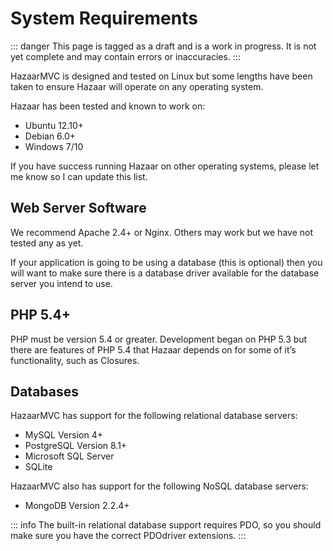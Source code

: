 # System Requirements

::: danger
This page is tagged as a draft and is a work in progress.  It is not yet complete and may contain errors or inaccuracies.
:::

HazaarMVC is designed and tested on Linux but some lengths have been taken to ensure Hazaar will operate on any operating system.

Hazaar has been tested and known to work on:

* Ubuntu 12.10+
* Debian 6.0+
* Windows 7/10

If you have success running Hazaar on other operating systems, please let me know so I can update this list.

## Web Server Software

We recommend Apache 2.4+ or Nginx.  Others may work but we have not tested any as yet.

If your application is going to be using a database (this is optional) then you will want to make sure there is a database driver available for the database server you intend to use.

## PHP 5.4+

PHP must be version 5.4 or greater.  Development began on PHP 5.3 but there are features of PHP 5.4 that Hazaar depends on for some of it’s functionality, such as Closures.

## Databases

HazaarMVC has support for the following relational database servers:

* MySQL Version 4+
* PostgreSQL Version 8.1+
* Microsoft SQL Server
* SQLite

HazaarMVC also has support for the following NoSQL database servers:

* MongoDB Version 2.2.4+

::: info
The built-in relational database support requires PDO, so you should make sure you have the correct PDOdriver extensions.
:::